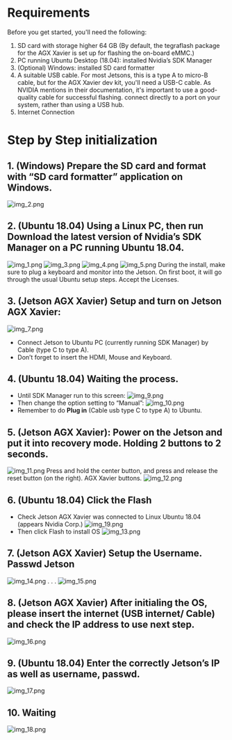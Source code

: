 # Requirements
Before you get started, you'll need the following:
1. SD card with storage higher 64 GB (By default, the tegraflash package for the AGX Xavier is set up for flashing the on-board eMMC.)
2. PC running Ubuntu Desktop (18.04): installed Nvidia’s SDK Manager
3. (Optional) Windows: installed SD card formatter
4. A suitable USB cable. For most Jetsons, this is a type A to micro-B cable, but for the AGX Xavier dev kit, you'll need a USB-C cable. As NVIDIA mentions in their documentation, it's important to use a good-quality cable for successful flashing. connect directly to a port on your system, rather than using a USB hub.
5. Internet Connection

# Step by Step initialization
## 1.	(Windows) Prepare the SD card and format with “SD card formatter” application on Windows.
![img_2.png](img_2.png)
## 2.	(Ubuntu 18.04) Using a Linux PC, then run  Download the latest version of Nvidia’s SDK Manager on a PC running Ubuntu 18.04.
![img_1.png](img_1.png)
![img_3.png](img_3.png)
![img_4.png](img_4.png)
![img_5.png](img_5.png)
During the install, make sure to plug a keyboard and monitor into the Jetson. On first boot, it will go through the usual Ubuntu setup steps. Accept the Licenses.
## 3.	(Jetson AGX Xavier) Setup and turn on Jetson AGX Xavier:
![img_7.png](img_7.png)
-	Connect Jetson to Ubuntu PC (currently running SDK Manager) by Cable (type C to type A).
-	Don’t forget to insert the HDMI, Mouse and Keyboard.
## 4.	(Ubuntu 18.04) Waiting the process.
- Until SDK Manager run to this screen:
![img_9.png](img_9.png)
- Then change the option setting to “Manual”:
![img_10.png](img_10.png)
-	Remember to do **Plug in** (Cable usb type C to type A) to Ubuntu.
## 5.	(Jetson AGX Xavier): Power on the Jetson and put it into recovery mode. Holding 2 buttons to 2 seconds.
![img_11.png](img_11.png)
Press and hold the center button, and press and release the reset button (on the right). AGX Xavier buttons.
![img_12.png](img_12.png)
## 6.	(Ubuntu 18.04) Click the Flash
- Check Jetson AGX Xavier was connected to Linux Ubuntu 18.04 (appears Nvidia Corp.)
![img_19.png](img_19.png)
- Then click Flash to install OS
![img_13.png](img_13.png)
## 7.	(Jetson AGX Xavier) Setup the Username. Passwd Jetson
![img_14.png](img_14.png)
.
.
.
![img_15.png](img_15.png)
## 8.	(Jetson AGX Xavier) After initialing the OS, please insert the internet (USB internet/ Cable) and check the IP address to use next step.
![img_16.png](img_16.png)

## 9.	(Ubuntu 18.04) Enter the correctly Jetson’s IP as well as username, passwd.
![img_17.png](img_17.png)
## 10.	Waiting
![img_18.png](img_18.png)
